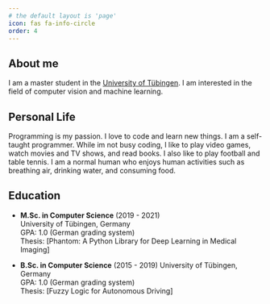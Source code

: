 ```yaml
---
# the default layout is 'page'
icon: fas fa-info-circle
order: 4
---
```



## About me

I am a master student in the [University of Tübingen](https://uni-tuebingen.de/en/). I am interested in the field of computer vision and machine learning.  

## Personal Life

Programming is my passion. I love to code and learn new things. I am a self-taught programmer. While im not busy coding, I like to play video games, watch movies and TV shows, and read books. I also like to play football and table tennis. I am a normal human who enjoys human activities such as breathing air, drinking water, and consuming food.

## Education

- **M.Sc. in Computer Science** (2019 - 2021)  
  University of Tübingen, Germany  
  GPA: 1.0 (German grading system)  
  Thesis: [Phantom: A Python Library for Deep Learning in Medical Imaging]

- **B.Sc. in Computer Science** (2015 - 2019)
    University of Tübingen, Germany  
    GPA: 1.0 (German grading system)  
    Thesis: [Fuzzy Logic for Autonomous Driving]

